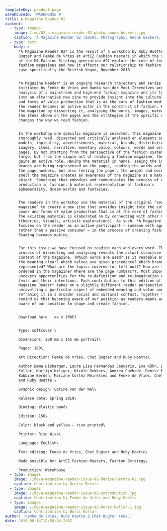 ```yaml
---
templateKey: product-page
warehouseID: 'WAREHOUSE #'
title: A Magazine Reader 02
content:
  - type: images
    image: /img/02_a-magazine-reader-02_photo_anouk-beckers.jpg
    caption: 'A Magazine Reader 02 (2019). Photography: Anouk Beckers.'
  - type: text
    body: >-
      *A Magazine Reader 02* is the result of a workshop by Ruby Hoette, Chet
      Bugter and Femke de Vries at ArtEZ Fashion Masters in which the students
      of the MA Fashion Strategy generation #27 explore the role of text in
      fashion magazines and how it affects our relationship to fashion. In this
      case specifically the British Vogue, November 2018.


      *A Magazine Reader* is an ongoing research trajectory and series of zines
      initiated by Femke de Vries and Hanka van der Voet.Itrevolves around the
      analysis of a mainstream and high-end fashion magazine and its translation
      into an alternative new zine to provide insight into the cultural power
      and forms of value production that is at the core of fashion media. In it,
      the reader becomes an active actor in the construct of fashion. Re-reading
      the magazine by dissecting it, analysing the words, images, materiality,
      the items shown on the pages and the strategies of the specific magazine
      changes the way we read fashion.


      In the workshop one specific magazine is selected. This magazine is
      thoroughly read, dissected and critically analysed on elements such as
      models, topicality, advertisements, material, brands, distribution,
      imagery, items, narrative, monetary value, colours, words and order of
      pages. By not starting from the perspective of the fashion system at
      large, but from the simple act of reading a fashion magazine, the reader
      gains an active role. Having the material in hands, seeing the images, how
      brands are being represented on the pages, reading the words and tracing
      the page numbers, but also feeling the paper, the weight and being able to
      smell the magazine creates an awareness of the magazine as a material
      object. Something that embodies and communicates the process of value
      production in fashion. A material representation of fashion’s
      ephemerality, dream worlds and fantasies.


      The readers in the workshop use the material of the original ‘source
      magazine’ to create a new zine that provides insight into the cultural
      power and forms of value production that is at the core of fashion media.
      The existing material is elaborated on by connecting with other material
      (theories, visuals, artistic explorations). As such, *A Magazine Reader*
      focuses on the reader as an active participant – someone with agency
      rather than a passive consumer – in the process of creating fashion.
      Reading becomes making.


      For this issue we have focused on reading each and every word. This
      process of dissecting and analysing reveals the actual structure and
      content of the magazine. (Which words are used? Is it readable at all? Is
      the meaning clear? Which values are given precedence? Which brands are
      represented? What are the topics covered (or left out)? How are they
      ordered in the magazine? Where are the page numbers?). Most importantly it
      uncovers opportunities for the re-definition and re-imagination of these
      texts and their intentions. Each contribution to this edition of *A
      Magazine Reader* takes on a slightly different reader perspective,
      unravelling a particular aspect of embedded meaning and value and
      reframing it in a broader social and cultural context. Together they
      remind us that becoming aware of our position as readers means we become
      aware of our position to shape and create fashion.


      Download here   xx x (PDF)


      Type: softcover \

      Dimensions: 200 mm x 145 mm portrait\

      Pages: 100\

      Art Direction: Femke de Vries, Chet Bugter and Ruby Hoette\

      Author:Emma Disbergen, Laura Lisa Fernandes Januario, Eva Kühn, Boris
      Kollar, Karlijn Krijger, Nicole Dekkers, Andrea Chehade, Denise Bernts,
      Bobbine Berden, Mariane Cortez Meirelles and Femke de Vries, Chet Bugter
      and Ruby Hoette.\

      Graphic design: Corine van der Wal\

      Release date: Spring 2019\

      Binding: elastic band\

      Edition: 150\

      Color: black and yellow – riso printed\

      Printer: Riso Wiso\

      Language: English\

      Text editing: Femke de Vries, Chet Bugter and Ruby Hoette\

      Made possible by: ArtEZ Fashion Masters, Fashion Strategy\

      Production: Warehouse
  - type: images
    image: /img/a-magazine-reader-issue-02-denise-bernts-02.jpg
    caption: Contribution by Denise Bernts
  - type: images
    image: /img/a-magazine-reader-issue-02-introduction.jpg
    caption: Contribution by Femke de Vries and Ruby Hoette
  - type: images
    image: /img/a-magazine-reader-issue-02-boris-kollar-1.jpg
    caption: Contribution by Boris Kollar
author: 'Femke de Vries, Ruby Hoette & Chet Bugter (eds.)'
date: 2019-08-14T12:50:34.286Z
---
```


